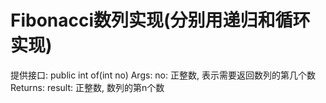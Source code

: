 # Fibonacci数列实现(分别用递归和循环实现)
提供接口: public int of(int no)
Args: 
	no: 正整数, 表示需要返回数列的第几个数
Returns:
	result: 正整数, 数列的第n个数

